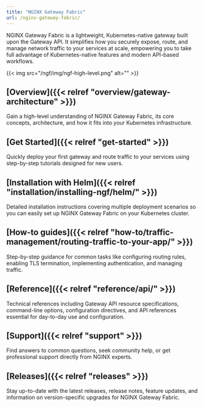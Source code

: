 ```yaml
---
title: "NGINX Gateway Fabric"
url: /nginx-gateway-fabric/
---
```


NGINX Gateway Fabric is a lightweight, Kubernetes-native gateway built upon the Gateway API. It simplifies how you securely expose, route, and manage network traffic to your services at scale, empowering you to take full advantage of Kubernetes-native features and modern API-based workflows.

{{< img src="/ngf/img/ngf-high-level.png" alt="" >}}

## [Overview]({{< relref "overview/gateway-architecture" >}})

Gain a high-level understanding of NGINX Gateway Fabric, its core concepts, architecture, and how it fits into your Kubernetes infrastructure.

## [Get Started]({{< relref "get-started" >}})

Quickly deploy your first gateway and route traffic to your services using step-by-step tutorials designed for new users.

## [Installation with Helm]({{< relref "installation/installing-ngf/helm/" >}})

Detailed installation instructions covering multiple deployment scenarios so you can easily set up NGINX Gateway Fabric on your Kubernetes cluster.

## [How-to guides]({{< relref "how-to/traffic-management/routing-traffic-to-your-app/" >}})

Step-by-step guidance for common tasks like configuring routing rules, enabling TLS termination, implementing authentication, and managing traffic.

## [Reference]({{< relref "reference/api/" >}})
Technical references including Gateway API resource specifications, command-line options, configuration directives, and API references essential for day-to-day use and configuration.

## [Support]({{< relref "support" >}})

Find answers to common questions, seek community help, or get professional support directly from NGINX experts.

## [Releases]({{< relref "releases" >}})

Stay up-to-date with the latest releases, release notes, feature updates, and information on version-specific upgrades for NGINX Gateway Fabric.
